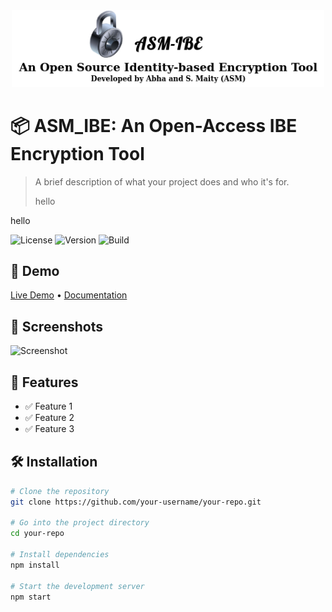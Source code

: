 <div align="center">
<img src="ProjectSupportFiles/ASM-IBE-Logo.png" width="500"/>
</div>

# 📦 ASM_IBE: An Open-Access IBE Encryption Tool 

> A brief description of what your project does and who it's for.
> 
> hello

hello

![License](https://img.shields.io/badge/license-MIT-blue.svg)
![Version](https://img.shields.io/badge/version-1.0.0-green)
![Build](https://img.shields.io/badge/build-passing-brightgreen)

## 🚀 Demo

[Live Demo](https://your-demo-link.com) • [Documentation](https://your-docs-link.com)

## 📸 Screenshots

![Screenshot](link-to-screenshot.png)

## 🧰 Features

- ✅ Feature 1
- ✅ Feature 2
- ✅ Feature 3

## 🛠️ Installation

```bash
# Clone the repository
git clone https://github.com/your-username/your-repo.git

# Go into the project directory
cd your-repo

# Install dependencies
npm install

# Start the development server
npm start
